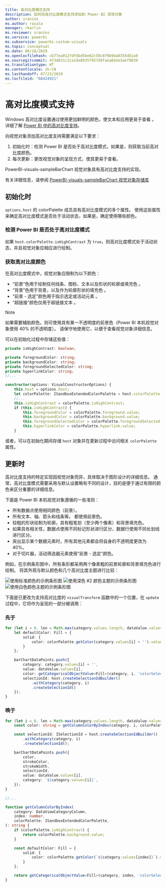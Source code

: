 ```yaml
---
title: 高对比度模式支持
description: 如何将高对比度模式支持添加到 Power BI 视觉对象
author: sranins
ms.author: rasala
manager: rkarlin
ms.reviewer: sranins
ms.service: powerbi
ms.subservice: powerbi-custom-visuals
ms.topic: conceptual
ms.date: 06/18/2019
ms.openlocfilehash: cb77ea012fdfdbd5be62c58c6f9b94a0355db1a9
ms.sourcegitcommit: 473d031c2ca1da8935f957d9faea642e3aef9839
ms.translationtype: HT
ms.contentlocale: zh-CN
ms.lasthandoff: 07/23/2019
ms.locfileid: "68424921"
---
```

# <a name="high-contrast-mode-support"></a>高对比度模式支持

Windows 高对比度设置通过使用更加鲜明的颜色，使文本和应用更易于查看  。
详细了解 [Power BI 中的高对比度支持](https://powerbi.microsoft.com/blog/power-bi-desktop-june-2018-feature-summary/#highContrast)。

向视觉对象添加高对比度支持需要满足以下要求：

1. 初始化时：检测 Power BI 是否处于高对比度模式，如果是，则获取当前高对比度颜色。
2. 每次更新：更改视觉对象的呈现方式，使其更易于查看。

PowerBI-visuals-sampleBarChart 视觉对象具有高对比度支持的实现。

有关详细信息，请参阅 [PowerBI-visuals-sampleBarChart 视觉对象存储库](https://github.com/Microsoft/PowerBI-visuals-sampleBarChart/commit/61011c82b66ca0d3321868f1d089c65101ca42e6)

## <a name="on-init"></a>初始化时

`options.host` 的 colorPalette 成员具有高对比度模式的多个属性。 使用这些属性来确定高对比度模式是否处于活动状态，如果是，确定使用哪些颜色。

### <a name="detect-that-power-bi-is-in-high-contrast-mode"></a>检测 Power BI 是否处于高对比度模式

如果 `host.colorPalette.isHighContrast` 为 `true`，则高对比度模式处于活动状态，并且视觉对象应相应进行绘制。

### <a name="get-high-contrast-colors"></a>获取高对比度颜色

在高对比度模式中，视觉对象应限制为以下颜色：

* “前景”色用于绘制任何线条、图标、文本以及形状的轮廓或填充色  。
* “背景”色用于背景，以及作为轮廓形状的填充色  。
* “前景 - 选定”颜色用于指示选定或活动元素  。
* “超链接”颜色仅用于超链接文本  。

> [!NOTE]
> 如果需要辅助颜色，则可使用具有某一不透明度的前景色（Power BI 本机视觉对象使用 40% 的不透明度）。 请保守地使用它，以便于查看视觉对象详细信息。

可以在初始化过程中存储这些值：

```typescript
private isHighContrast: boolean;

private foregroundColor: string;
private backgroundColor: string;
private foregroundSelectedColor: string;
private hyperlinkColor: string;
//...

constructor(options: VisualConstructorOptions) {
    this.host = options.host;
    let colorPalette: ISandboxExtendedColorPalette = host.colorPalette;
    //...
    this.isHighContrast = colorPalette.isHighContrast;
    if (this.isHighContrast) {
        this.foregroundColor = colorPalette.foreground.value;
        this.backgroundColor = colorPalette.background.value;
        this.foregroundSelectedColor = colorPalette.foregroundSelected.value;
        this.hyperlinkColor = colorPalette.hyperlink.value;
    }
```

或者，可以在初始化期间存储 `host` 对象并在更新过程中访问相关 `colorPalette` 属性。

## <a name="on-update"></a>更新时

高对比度支持的特定实现因视觉对象而异，具体取决于图形设计的详细信息。 通常，高对比度模式需要采用与默认设置略有不同的设计，目的是便于通过有限的颜色来区分重要的详细信息。

下面是 Power BI 本机视觉对象遵循的一些准则：

* 所有数据点使用相同颜色（前景）。
* 所有文本、轴、箭头和线条等。 都使用前景色。
* 较粗的形状绘制为轮廓，具有粗笔划（至少两个像素）和背景填充色。
* 如果具有相关性，数据点使用不同标记形状进行区分，数据行使用不同长划线进行区分。
* 突出显示某个数据元素时，所有其他元素都会将自身的不透明度更改为 40%。
* 对于切片器，活动筛选器元素使用“前景 - 选定”颜色。

例如，在示例条形图中，所有条形都采用两个像素粗的前景轮廓和背景填充色进行绘制。 将其外观与默认颜色和几个高对比度主题进行比较：

![使用标准颜色的示例条形图](./media/hc-samplebarchart-standard.png)
![使用*深色 #2* 颜色主题的示例条形图](./media/hc-samplebarchart-dark2.png)
![使用*白色*颜色主题的示例条形图](./media/hc-samplebarchart-white.png)

下面是已更改为支持高对比度的 `visualTransform` 函数中的一个位置，在 `update` 过程中，它将作为呈现的一部分被调用：

### <a name="before"></a>先于

```typescript
for (let i = 0, len = Math.max(category.values.length, dataValue.values.length); i < len; i++) {
    let defaultColor: Fill = {
        solid: {
            color: colorPalette.getColor(category.values[i] + '').value
        }
    };

    barChartDataPoints.push({
        category: category.values[i] + '',
        value: dataValue.values[i],
        color: getCategoricalObjectValue<Fill>(category, i, 'colorSelector', 'fill', defaultColor).solid.color,
        selectionId: host.createSelectionIdBuilder()
            .withCategory(category, i)
            .createSelectionId()
    });
}
```

### <a name="after"></a>晚于

```typescript
for (let i = 0, len = Math.max(category.values.length, dataValue.values.length); i < len; i++) {
    const color: string = getColumnColorByIndex(category, i, colorPalette);

    const selectionId: ISelectionId = host.createSelectionIdBuilder()
        .withCategory(category, i)
        .createSelectionId();

    barChartDataPoints.push({
        color,
        strokeColor,
        strokeWidth,
        selectionId,
        value: dataValue.values[i],
        category: `${category.values[i]}`,
    });
}

//...

function getColumnColorByIndex(
    category: DataViewCategoryColumn,
    index: number,
    colorPalette: ISandboxExtendedColorPalette,
): string {
    if (colorPalette.isHighContrast) {
        return colorPalette.background.value;
    }

    const defaultColor: Fill = {
        solid: {
            color: colorPalette.getColor(`${category.values[index]}`).value,
        }
    };

    return getCategoricalObjectValue<Fill>(category, index, 'colorSelector', 'fill', defaultColor).solid.color;
}
```
